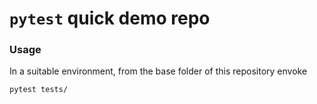 # `pytest` quick demo repo

### Usage

In a suitable environment, from the base folder of this repository envoke
```
pytest tests/
```
